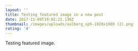 ```yaml
---
layout: ''
title: Testing featured image in a new post
date: 2017-11-09T19:02:22.136Z
thumbnail: /images/uploads/aalborg_sph-1920x1080 (2).png
rating: '4'
---
```

Testing featured image.
